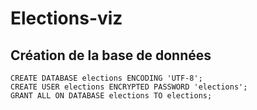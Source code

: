 Elections-viz
=============

## Création de la base de données

```
CREATE DATABASE elections ENCODING 'UTF-8';
CREATE USER elections ENCRYPTED PASSWORD 'elections';
GRANT ALL ON DATABASE elections TO elections;
```
